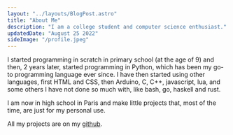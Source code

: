 ```yaml
---
layout: "../layouts/BlogPost.astro"
title: "About Me"
description: "I am a college student and computer science enthusiast."
updatedDate: "August 25 2022"
sideImage: "/profile.jpeg"
---
```


I started programming in scratch in primary school (at the age of 9) and then, 2 years later, started programming in Python, which has been my go-to programming language ever since.
I have then started using other languages, first HTML and CSS, then Arduino, C, C++, javascript, lua, and some others I have not done so much with, like bash, go, haskell and rust.

I am now in high school in Paris and make little projects that, most of the time, are just for my personal use.

All my projects are on my <a href="https://github.com/tarneaux" target="_blank">github</a>.